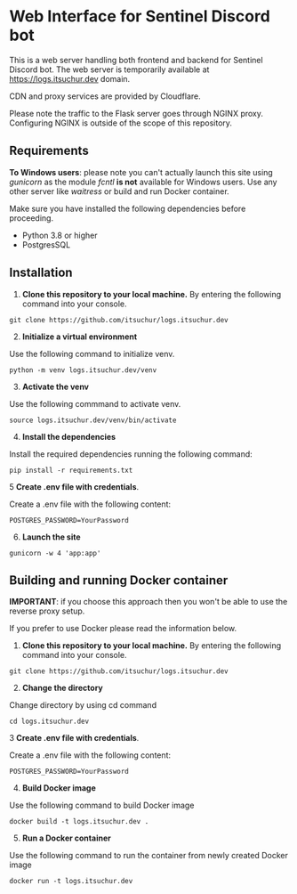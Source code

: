 # Web Interface for Sentinel Discord bot

This is a web server handling both frontend and backend for Sentinel Discord bot.
The web server is temporarily available at https://logs.itsuchur.dev domain.

CDN and proxy services are provided by Cloudflare.

Please note the traffic to the Flask server goes through NGINX proxy. Configuring NGINX is outside of the scope of 
this repository.

## Requirements

**To Windows users**: please note you can't actually launch this site using *gunicorn* as the module *fcntl* **is not** 
available for Windows users. Use any other server like *waitress* or build and run Docker container.

Make sure you have installed the following dependencies before proceeding.

- Python 3.8 or higher
- PostgresSQL

## Installation

1. **Clone this repository to your local machine.**
By entering the following command into your console.

```git clone https://github.com/itsuchur/logs.itsuchur.dev```

2. **Initialize a virtual environment** 

Use the following command to initialize venv.

```python -m venv logs.itsuchur.dev/venv```

3. **Activate the venv**

Use the following commmand to activate venv.

```source logs.itsuchur.dev/venv/bin/activate```

4. **Install the dependencies**

Install the required dependencies running the following command:

```pip install -r requirements.txt```

5 **Create .env file with credentials**.

Create a .env file with the following content:

``POSTGRES_PASSWORD=YourPassword``

6. **Launch the site**

``gunicorn -w 4 'app:app'``

## Building and running Docker container

**IMPORTANT**: if you choose this approach then you won't be able to use the reverse proxy setup.

If you prefer to use Docker please read the information below.

1. **Clone this repository to your local machine.**
By entering the following command into your console.

```git clone https://github.com/itsuchur/logs.itsuchur.dev```

2. **Change the directory** 

Change directory by using cd command

``cd logs.itsuchur.dev``

3 **Create .env file with credentials**.

Create a .env file with the following content:

``POSTGRES_PASSWORD=YourPassword``

4. **Build Docker image**

Use the following command to build Docker image

``docker build -t logs.itsuchur.dev .``

5. **Run a Docker container**

Use the following command to run the container from newly created Docker image

``docker run -t logs.itsuchur.dev``




